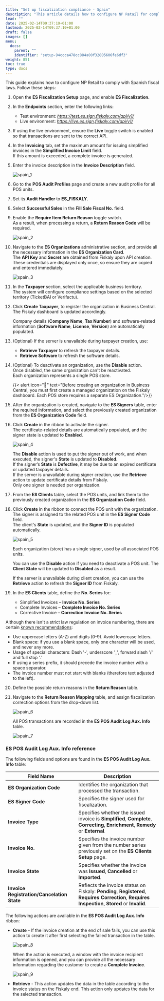 ```yaml
---
title: "Set up fiscalization compliance - Spain"
description: "This article details how to configure NP Retail for compliance in Spain."
lead: ""
date: 2025-02-14T09:37:10+01:00
lastmod: 2025-02-14T09:37:10+01:00
draft: false
images: []
menu:
  docs:
    parent: ""
    identifier: "setup-94ccca478cc884a00f32805606fe6df3"
weight: 851
toc: true
type: docs
---
```


This guide explains how to configure NP Retail to comply with Spanish fiscal laws. Follow these steps:

1. Open the **ES Fiscalization Setup** page, and enable **ES Fiscalization**.
2. In the **Endpoints** section, enter the following links:       
   
   - Test environment: *https://test.es.sign.fiskaly.com/api/v1/*
   - Live environment: *https://live.es.sign.fiskaly.com/api/v1/*

3. If using the live environment, ensure the **Live** toggle switch is enabled so that transactions are sent to the correct API.
4. In the **Invoicing** tab, set the maximum amount for issuing simplified invoices in the **Simplified Invoice Limit** field.        
   If this amount is exceeded, a complete invoice is generated.

5. Enter the invoice description in the **Invoice Description** field.

   ![spain_1](Images/spain_1.png)

6. Go to the **POS Audit Profiles** page and create a new audit profile for all POS units.
7. Set its **Audit Handler** to **ES_FISKALY**.
8. Select **Successful Sales** in the **Fill Sale Fiscal No.** field.
9. Enable the **Require Item Return Reason** toggle switch.      
  As a result, when processing a return, a **Return Reason Code** will be required.

   ![spain_2](Images/spain_2.png)

10. Navigate to the **ES Organizations** administrative section, and provide all the necessary information in the **ES Organization Card**.     
    The **API Key** and **Secret** are obtained from Fiskaly upon API creation. These credentials are displayed only once, so ensure they are copied and entered immediately.

    ![spain_3](Images/spain_3.png)

11. In the **Taxpayer** section, select the applicable business territory.      
    The system will configure compliance settings based on the selected territory (TicketBAI or Verifactu).

12. Click **Create Taxpayer**, to register the organization in Business Central.     
    The Fiskaly dashboard is updated accordingly.        

    Company details (**Company Name**, **Tax Number**) and software-related information (**Software Name**, **License**, **Version**) are automatically populated.

13. (Optional) If the server is unavailable during taxpayer creation, use:     
    - **Retrieve Taxpayer** to refresh the taxpayer details.
    - **Retrieve Software** to refresh the software details.
14. (Optional) To deactivate an organization, use the **Disable** action.      
    Once disabled, the same organization can't be reactivated.       
    Each organization represents a single POS store.      

     {{< alert icon="📝" text="Before creating an organization in Business Central, you must first create a managed organization on the Fiskaly dashboard. Each POS store requires a separate ES Organization."/>}}

15. After the organization is created, navigate to the **ES Signers** table, enter the required information, and select the previously created organization from the **ES Organization Code** field. 
16. Click **Create** in the ribbon to activate the signer.      
    The certificate-related details are automatically populated, and the signer state is updated to **Enabled**. 

    ![spain_4](Images/spain_4.png)

    The **Disable** action is used to put the signer out of work, and when executed, the signer's **State** is updated to **Disabled**.     
    If the signer’s **State** is **Defective**, it may be due to an expired certificate or updated taxpayer details.      
    If the server is unavailable during signer creation, use the **Retrieve** action to update certificate details from Fiskaly.     
    Only one signer is needed per organization.     

17. From the **ES Clients** table, select the POS units, and link them to the previously created organization in the **ES Organization Code** field. 
18. Click **Create** in the ribbon to connect the POS unit with the organization.       
    The signer is assigned to the related POS unit in the **ES Signer Code** field.       
    The client's **State** is updated, and the **Signer ID** is populated automatically.     

    ![spain_5](Images/spain_5.png)

    Each organization (store) has a single signer, used by all associated POS units.    

    You can use the **Disable** action if you need to deactivate a POS unit. The **Client State** will be updated to **Disabled** as a result.     

    If the server is unavailable during client creation, you can use the **Retrieve** action to refresh the **Signer ID** from Fiskaly. 

19. In the **ES Clients** table, define the **No. Series** for:     
    - Simplified Invoices – **Invoice No. Series**
    - Complete Invoices – **Complete Invoice No. Series**
    - Corrective Invoice – **Correction Invoice No. Series**

   Although there isn't a strict law regulation on invoice numbering, there are certain [<ins>known recommendations<ins>](https://sede.agenciatributaria.gob.es/Sede/en_gb/iva/facturacion-registro/facturacion-iva.html):   

   - Use uppercase letters (A-Z) and digits (0-9). Avoid lowercase letters.
   - Blank space: if you use a blank space, only one character will be used, and never any more.
   - Usage of special characters: Dash '-', underscore '_', forward slash '/' and full stop '.'
   - If using a series prefix, it should precede the invoice number with a space separator.
   - The invoice number must not start with blanks (therefore text adjusted to the left).

20. Define the possible return reasons in the **Return Reason** table.
21. Navigate to the **Return Reason Mapping** table, and assign fiscalization correction options from the drop-down list.

    ![spain_6](Images/spain_6.png)      

    All POS transactions are recorded in the **ES POS Audit Log Aux. Info** table.     

    ![spain_7](Images/spain_7.png)

### ES POS Audit Log Aux. Info reference

   The following fields and options are found in the **ES POS Audit Log Aux. Info** table:

   | Field Name      | Description |
   | ----------- | ----------- |
   | **ES Organization Code** | Identifies the organization that processed the transaction. | 
   | **ES Signer Code** | Specifies the signer used for fiscalization. | 
   | **Invoice Type** | Specifies whether the issued invoice is **Simplified**, **Complete**, **Correcting**, **Enrichment**, **Remedy** or **External**. | 
   | **Invoice No.** | Specifies the invoice number given from the number series previously set on the **ES Clients Setup** page. | 
   | **Invoice State** | Specifies whether the invoice was **Issued**, **Cancelled** or **Imported**. | 
   | **Invoice Registration/Cancelation State** |Reflects the invoice status on Fiskaly: **Pending**, **Registered**, **Requires Correction**, **Requires Inspection**, **Stored** or **Invalid**. | 

The following actions are available in the **ES POS Audit Log Aux. Info** ribbon:

- **Create** - If the invoice creation at the end of sale fails, you can use this action to create it after first selecting the failed transaction in the table.      

   ![spain_8](Images/spain_8.png)
  
  When the action is executed, a window with the invoice recipient information is opened, and you can provide all the necessary information regarding the customer to create a **Complete Invoice**. 

   ![spain_9](Images/spain_9.png)

- **Retrieve** - This action updates the data in the table according to the invoice status on the Fiskaly end. This action only updates the data for the selected transaction. 